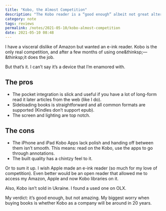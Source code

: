 ```yaml
---
title: "Kobo, the Almost Competition" 
description: "The Kobo reader is a “good enough” albeit not great alternative to the Kindle."
category: note
tags: reviews
permalink: /notes/2021-05-10/kobo-almost-competition
date: 2021-05-10 08:48
---
```


I have a visceral dislike of Amazon but wanted an e-ink reader. Kobo is the only real competition, and after a few months of using one&thinksp;—&thinksp;it does the job. 

But that’s it. I can’t say it’s a device that I’m enamored with. 

## The pros

- The pocket integration is slick and useful if you have a lot of long-form read it later articles from the web (like I do). 
- Sideloading books is straightforward and all common formats are supported (Kindles don’t support epub).
- The screen and lighting are top notch.  

## The cons 

- The iPhone and iPad Kobo Apps lack polish and handing off between them isn’t smooth. This means: read on the Kobo, use the apps to go through annotations. 
- The built quality has a chintzy feel to it. 

Or to sum it up. I wish Apple made an e-ink reader (so much for my love of competition). Even better would be an open reader that allowed me to access my Amazon, Apple and now Kobo libraries on it. 

Also, Kobo isn’t sold in Ukraine. I found a used one on OLX. 

My verdict: it’s good enough, but not amazing. My biggest worry when buying books is whether Kobo as a company will be around in 20 years.